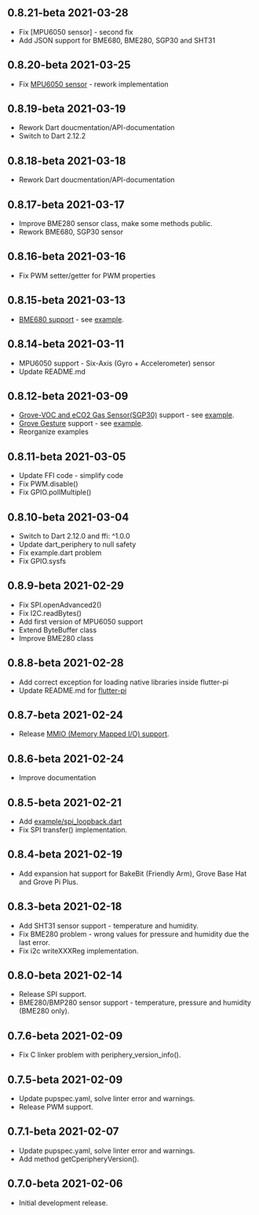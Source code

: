 ## 0.8.21-beta 2021-03-28

* Fix [MPU6050 sensor] - second fix
* Add JSON support for BME680, BME280, SGP30 and SHT31

## 0.8.20-beta 2021-03-25

* Fix [MPU6050 sensor](https://github.com/pezi/dart_periphery/blob/main/example/i2c_mpu6050.dart) - rework implementation

## 0.8.19-beta 2021-03-19

* Rework Dart doucmentation/API-documentation
* Switch to Dart 2.12.2

## 0.8.18-beta 2021-03-18

* Rework Dart doucmentation/API-documentation

## 0.8.17-beta 2021-03-17

* Improve BME280 sensor class, make some methods public.
* Rework BME680, SGP30 sensor

## 0.8.16-beta 2021-03-16

* Fix PWM setter/getter for PWM properties

## 0.8.15-beta 2021-03-13

* [BME680 support](https://wiki.seeedstudio.com/Grove-Temperature_Humidity_Pressure_Gas_Sensor_BME680/) - see [example](https://github.com/pezi/dart_periphery/blob/main/example/i2c_bme680.dart).

## 0.8.14-beta 2021-03-11

* MPU6050 support - Six-Axis (Gyro + Accelerometer) sensor
* Update README.md

## 0.8.12-beta 2021-03-09

* [Grove-VOC and eCO2 Gas Sensor(SGP30)](https://wiki.seeedstudio.com/Grove-VOC_and_eCO2_Gas_Sensor-SGP30/) support - see [example](https://github.com/pezi/dart_periphery/blob/main/example/i2c_sgp30.dart).
* [Grove Gesture](https://wiki.seeedstudio.com/Grove-Gesture_v1.0/) support - see [example](https://github.com/pezi/dart_periphery/blob/main/example/i2c_gesture_sensor.dart).
* Reorganize examples

## 0.8.11-beta 2021-03-05

* Update FFI code - simplify code
* Fix PWM.disable()
* Fix GPIO.pollMultiple()

## 0.8.10-beta 2021-03-04

* Switch to Dart 2.12.0 and ffi: ^1.0.0
* Update dart_periphery to null safety
* Fix example.dart problem
* Fix GPIO.sysfs

## 0.8.9-beta 2021-02-29

* Fix SPI.openAdvanced2()
* Fix I2C.readBytes()
* Add first version of MPU6050 support
* Extend ByteBuffer class
* Improve BME280 class

## 0.8.8-beta 2021-02-28

* Add correct exception for loading native libraries inside flutter-pi  
* Update README.md for [flutter-pi](https://github.com/ardera/flutter-pi)

## 0.8.7-beta 2021-02-24

* Release [MMIO (Memory Mapped I/O) support](https://github.com/pezi/dart_periphery/blob/main/example/mmio_example.dart).

## 0.8.6-beta 2021-02-24

* Improve documentation

## 0.8.5-beta 2021-02-21

* Add [example/spi_loopback.dart](https://github.com/pezi/dart_periphery/blob/main/example/spi_loopback.dart)
* Fix SPI transfer() implementation.

## 0.8.4-beta 2021-02-19

* Add expansion hat support for BakeBit (Friendly Arm), Grove Base Hat and Grove Pi Plus.

## 0.8.3-beta 2021-02-18

* Add SHT31 sensor support - temperature and humidity.
* Fix BME280 problem - wrong values for pressure and humidity due the last error.
* Fix i2c writeXXXReg implementation.

## 0.8.0-beta 2021-02-14

* Release SPI support.
* BME280/BMP280 sensor support - temperature, pressure and humidity (BME280 only).

## 0.7.6-beta 2021-02-09

* Fix C linker problem with periphery_version_info().

## 0.7.5-beta 2021-02-09

* Update pupspec.yaml, solve linter error and warnings.
* Release PWM support.

## 0.7.1-beta 2021-02-07

* Update pupspec.yaml, solve linter error and warnings.  
* Add method getCperipheryVersion().

## 0.7.0-beta 2021-02-06

* Initial development release.
